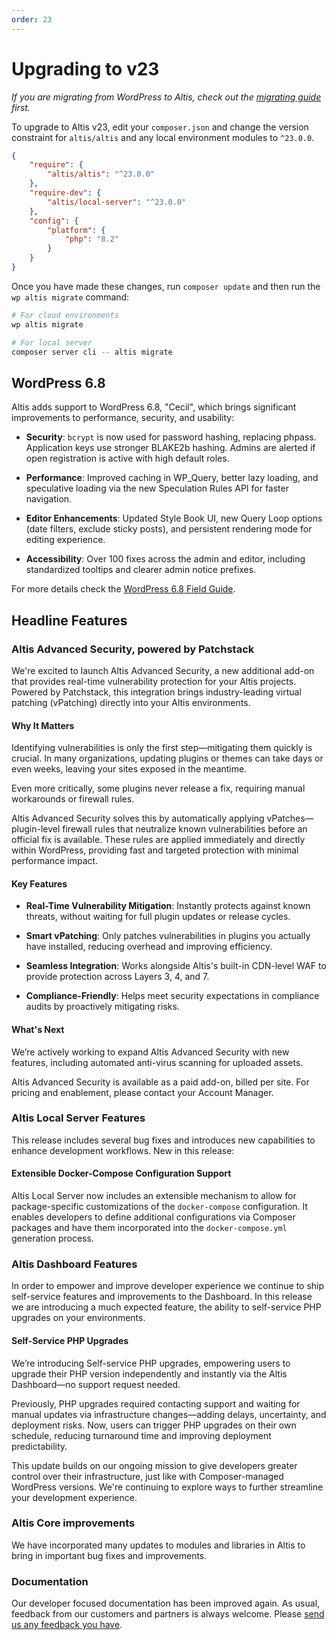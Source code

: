 ```yaml
---
order: 23
---
```


# Upgrading to v23

*If you are migrating from WordPress to Altis, check out the [migrating guide](../migrating/) first.*

To upgrade to Altis v23, edit your `composer.json` and change the version constraint for `altis/altis` and any local environment
modules to `^23.0.0`.

```json
{
    "require": {
        "altis/altis": "^23.0.0"
    },
    "require-dev": {
        "altis/local-server": "^23.0.0"
    },
    "config": {
        "platform": {
            "php": "8.2"
        }
    }
}
```

Once you have made these changes, run `composer update` and then run the `wp altis migrate` command:

```sh
# For cloud environments
wp altis migrate

# For local server
composer server cli -- altis migrate
```

## WordPress 6.8

Altis adds support to WordPress 6.8, "Cecil", which brings significant improvements to performance, security, and usability:

- **Security**: `bcrypt` is now used for password hashing, replacing phpass. Application keys use stronger BLAKE2b hashing. Admins
  are alerted if open registration is active with high default roles.

- **Performance**: Improved caching in WP_Query, better lazy loading, and speculative loading via the new Speculation Rules API for
  faster navigation.

- **Editor Enhancements**: Updated Style Book UI, new Query Loop options (date filters, exclude sticky posts), and persistent
  rendering mode for editing experience.

- **Accessibility**: Over 100 fixes across the admin and editor, including standardized tooltips and clearer admin notice prefixes.

For more details check the [WordPress 6.8 Field Guide](https://make.wordpress.org/core/2025/03/28/wordpress-6-8-field-guide/).

## Headline Features

### Altis Advanced Security, powered by Patchstack

We're excited to launch Altis Advanced Security, a new additional add-on that provides real-time vulnerability protection for your
Altis projects. Powered by Patchstack, this integration brings industry-leading virtual patching (vPatching) directly into your
Altis environments.

#### Why It Matters

Identifying vulnerabilities is only the first step—mitigating them quickly is crucial. In many organizations, updating plugins or
themes can take days or even weeks, leaving your sites exposed in the meantime.

Even more critically, some plugins never release a fix, requiring manual workarounds or firewall rules.

Altis Advanced Security solves this by automatically applying vPatches—plugin-level firewall rules that neutralize known
vulnerabilities before an official fix is available. These rules are applied immediately and directly within WordPress, providing
fast and targeted protection with minimal performance impact.

#### Key Features

- **Real-Time Vulnerability Mitigation**: Instantly protects against known threats, without waiting for full plugin updates or
  release cycles.

- **Smart vPatching**: Only patches vulnerabilities in plugins you actually have installed, reducing overhead and improving
  efficiency.

- **Seamless Integration**: Works alongside Altis's built-in CDN-level WAF to provide protection across Layers 3, 4, and 7.

- **Compliance-Friendly**: Helps meet security expectations in compliance audits by proactively mitigating risks.

#### What's Next

We’re actively working to expand Altis Advanced Security with new features, including automated anti-virus scanning for uploaded
assets.

Altis Advanced Security is available as a paid add-on, billed per site. For pricing and enablement, please contact your Account
Manager.

### Altis Local Server Features

This release includes several bug fixes and introduces new capabilities to enhance development workflows. New in this release:

#### Extensible Docker-Compose Configuration Support

Altis Local Server now includes an extensible mechanism to allow for package-specific customizations of the `docker-compose`
configuration. It enables developers to define additional configurations via Composer packages and have them incorporated into the
`docker-compose.yml` generation process.

### Altis Dashboard Features

In order to empower and improve developer experience we continue to ship self-service features and improvements to the Dashboard. In
this release we are introducing a much expected feature, the ability to self-service PHP upgrades on your environments.

#### Self-Service PHP Upgrades

We’re introducing Self-service PHP upgrades, empowering users to upgrade their PHP version independently and instantly via the Altis
Dashboard—no support request needed.

Previously, PHP upgrades required contacting support and waiting for manual updates via infrastructure changes—adding delays,
uncertainty, and deployment risks. Now, users can trigger PHP upgrades on their own schedule, reducing turnaround time and improving
deployment predictability.

This update builds on our ongoing mission to give developers greater control over their infrastructure, just like with
Composer-managed WordPress versions. We're continuing to explore ways to further streamline your development experience.

### Altis Core improvements

We have incorporated many updates to modules and libraries in Altis to bring in important bug fixes and improvements.

### Documentation

Our developer focused documentation has been improved again. As usual, feedback from our customers and partners is always welcome.
Please [send us any feedback you have](support://new).
